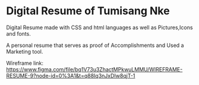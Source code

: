 # Digital Resume of Tumisang Nke
Digital Resume made with CSS and html languages as well as Pictures,Icons and fonts.

A personal resume that serves as proof of Accomplishments and Used a Marketing tool.

Wireframe link: https://www.figma.com/file/bq1V73u3ZhactMPkwuLMMU/WIREFRAME-RESUME-9?node-id=0%3A1&t=q88Iq3nJxDIw8qjT-1 
